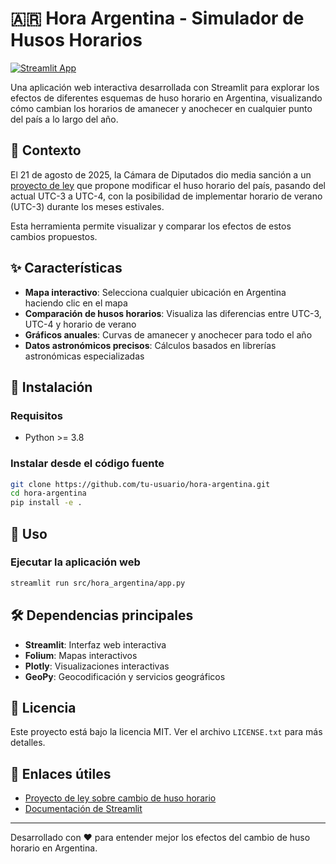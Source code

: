 # 🇦🇷 Hora Argentina - Simulador de Husos Horarios

[![Streamlit App](https://static.streamlit.io/badges/streamlit_badge_black_white.svg)](https://simulador-husos-horarios-argentina.streamlit.app)

Una aplicación web interactiva desarrollada con Streamlit para explorar los efectos de diferentes esquemas de huso horario en Argentina, visualizando cómo cambian los horarios de amanecer y anochecer en cualquier punto del país a lo largo del año.

## 📖 Contexto

El 21 de agosto de 2025, la Cámara de Diputados dio media sanción a un [proyecto de ley](https://www4.hcdn.gob.ar/dependencias/dsecretaria/Periodo2024/PDF2024/TP2024/1110-D-2024.pdf) que propone modificar el huso horario del país, pasando del actual UTC-3 a UTC-4, con la posibilidad de implementar horario de verano (UTC-3) durante los meses estivales.

Esta herramienta permite visualizar y comparar los efectos de estos cambios propuestos.

## ✨ Características

- **Mapa interactivo**: Selecciona cualquier ubicación en Argentina haciendo clic en el mapa
- **Comparación de husos horarios**: Visualiza las diferencias entre UTC-3, UTC-4 y horario de verano
- **Gráficos anuales**: Curvas de amanecer y anochecer para todo el año
- **Datos astronómicos precisos**: Cálculos basados en librerías astronómicas especializadas

## 🚀 Instalación

### Requisitos

- Python >= 3.8

### Instalar desde el código fuente

```bash
git clone https://github.com/tu-usuario/hora-argentina.git
cd hora-argentina
pip install -e .
```

## 🎯 Uso

### Ejecutar la aplicación web

```bash
streamlit run src/hora_argentina/app.py
```

## 🛠️ Dependencias principales

- **Streamlit**: Interfaz web interactiva
- **Folium**: Mapas interactivos
- **Plotly**: Visualizaciones interactivas
- **GeoPy**: Geocodificación y servicios geográficos

## 📄 Licencia

Este proyecto está bajo la licencia MIT. Ver el archivo `LICENSE.txt` para más detalles.

## 🔗 Enlaces útiles

- [Proyecto de ley sobre cambio de huso horario](https://www4.hcdn.gob.ar/dependencias/dsecretaria/Periodo2024/PDF2024/TP2024/1110-D-2024.pdf)
- [Documentación de Streamlit](https://docs.streamlit.io/)

---

Desarrollado con ❤️ para entender mejor los efectos del cambio de huso horario en Argentina.
